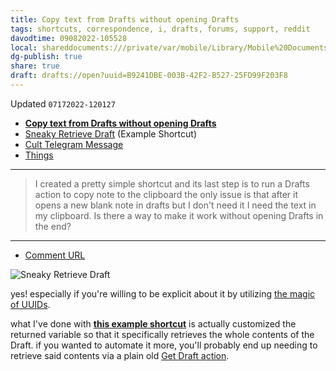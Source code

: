 ```yaml
---
title: Copy text from Drafts without opening Drafts
tags: shortcuts, correspondence, i, drafts, forums, support, reddit
davodtime: 09082022-105528
local: shareddocuments:///private/var/mobile/Library/Mobile%20Documents/iCloud~md~obsidian/Documents/OBSHIDDIAN/drafts/B9241DBE-003B-42F2-B527-25FD99F203F8.md
dg-publish: true
share: true
draft: drafts://open?uuid=B9241DBE-003B-42F2-B527-25FD99F203F8
---
```

Updated `07172022-120127`

- [**Copy text from Drafts without opening Drafts**](https://www.reddit.com/r/shortcuts/comments/w1b0ho/copy_text_from_drafts_without_opening_drafts)
- [Sneaky Retrieve Draft](https://www.icloud.com/shortcuts/8e0b05e9dc5a4bf090ba2a7611f30797) (Example Shortcut)
- [Cult Telegram Message](https://t.me/draftsapp/227)
- [Things](things:///show?id=96iPjPahQVMjKDwntuV1ff)

---

> I created a pretty simple shortcut and its last step is to run a Drafts action to copy note to the clipboard the only issue is that after it opens a new blank note in drafts but I don't need it I need the text in my clipboard.
> Is there a way to make it work without opening Drafts in the end?

---

- [Comment URL](https://www.reddit.com/r/shortcuts/comments/w1b0ho/copy_text_from_drafts_without_opening_drafts/?s=8)

![Sneaky Retrieve Draft](https://i.snap.as/8qaNlFcD.png)

yes! especially if you're willing to be explicit about it by utilizing [the magic of UUIDs](https://docs.getdrafts.com/docs/automation/shortcuts#get-draft-by-uuid).

what I've done with [**this example shortcut**](https://www.icloud.com/shortcuts/8e0b05e9dc5a4bf090ba2a7611f30797) is actually customized the returned variable so that it specifically retrieves the whole contents of the Draft. if you wanted to automate it more, you'll probably end up needing to retrieve said contents via a plain old [Get Draft action](https://docs.getdrafts.com/docs/automation/shortcuts#get-draft).